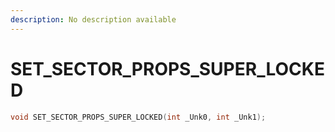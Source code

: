 ```yaml
---
description: No description available 
---
```


# SET_SECTOR_PROPS_SUPER_LOCKED

```cpp
void SET_SECTOR_PROPS_SUPER_LOCKED(int _Unk0, int _Unk1);
```